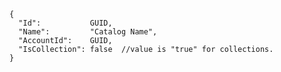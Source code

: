     {
      "Id":           GUID,
      "Name":         "Catalog Name",
      "AccountId":    GUID,
      "IsCollection": false  //value is "true" for collections.
    }

